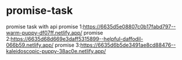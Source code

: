 # promise-task
promise task with api 
promise 1:https://6635d5e08807c0b17fabd797--warm-puppy-df07ff.netlify.app/
promise 2:https://6635d68d669e3daff5315899--helpful-daffodil-066b59.netlify.app/
promise 3:https://6635d6b5de3491ae8cd88476--kaleidoscopic-puppy-38ac0e.netlify.app/
